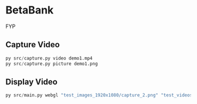 # BetaBank
FYP

## Capture Video
```python
py src/capture.py video demo1.mp4
py src/capture.py picture demo1.png
```

## Display Video
```python
py src/main.py webgl "test_images_1920x1080/capture_2.png" "test_videos_1920x1080/demo2.mp4"
```